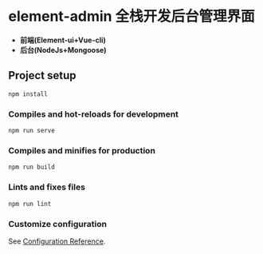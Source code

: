 # element-admin    全栈开发后台管理界面

- **前端(Element-ui+Vue-cli)**
- **后台(NodeJs+Mongoose)**

## Project setup

```
npm install
```

### Compiles and hot-reloads for development

```
npm run serve
```

### Compiles and minifies for production

```
npm run build
```

### Lints and fixes files

```
npm run lint
```

### Customize configuration

See [Configuration Reference](https://cli.vuejs.org/config/).
